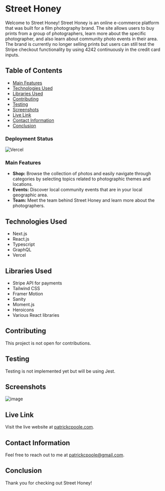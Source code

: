 # Street Honey

Welcome to Street Honey! Street Honey is an online e-commerce platform that was built for a film photography brand. The site allows users to buy prints from a group of photographers, learn more about the specific photographer, 
and also learn about community photo events in their area. The brand is currently no longer selling prints but users can still test the Stripe checkout functionality by using 4242 continuously in the credit card inputs.

## Table of Contents

- [Main Features](#features)
- [Technologies Used](#technologies-used)
- [Libraries Used](#technologies-used)
- [Contributing](#contributing)
- [Testing](#testing)
- [Screenshots](#screenshots)
- [Live Link](#live-link)
- [Contact Information](#contact-information)
- [Conclusion](#conclusion)

### Deployment Status
![Vercel](https://therealsujitk-vercel-badge.vercel.app/?app=vercel.com/patrickcpoole/street-honey)

### Main Features
- **Shop:** Browse the collection of photos and easily navigate through categories by selecting topics related to photographic themes and locations.
- **Events:** Discover local community events that are in your local geographic area.
- **Team:** Meet the team behind Street Honey and learn more about the photographers.


## Technologies Used
- Next.js
- React.js
- Typescript
- GraphQL
- Vercel

## Libraries Used
- Stripe API for payments
- Tailwind CSS
- Framer Motion
- Sanity
- Moment.js
- Heroicons
- Various React libraries

## Contributing
This project is not open for contributions.

## Testing
Testing is not implemented yet but will be using Jest.

## Screenshots
![image](https://amplify-venu20-dev-131644-deployment.s3.amazonaws.com/portfolio-screenshots/Street+Honey+Screen+Shot+2023-12-05+at+12.56.51+PM.png)

## Live Link
Visit the live website at [patrickcpoole.com](https://www.streethoney.co/).

## Contact Information
Feel free to reach out to me at [patrickcpoole@gmail.com](mailto:patrickcpoole@gmail.com).

## Conclusion
Thank you for checking out Street Honey!

